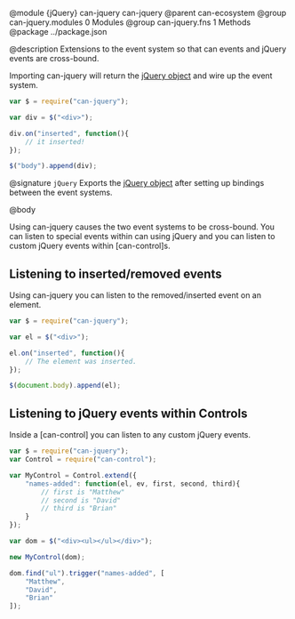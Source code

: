@module {jQuery} can-jquery can-jquery
@parent can-ecosystem
@group can-jquery.modules 0 Modules
@group can-jquery.fns 1 Methods
@package ../package.json

@description Extensions to the event system so that can events and jQuery events are cross-bound.

Importing can-jquery will return the [jQuery object](http://api.jquery.com/jquery/) and wire up the event system.

```js
var $ = require("can-jquery");

var div = $("<div>");

div.on("inserted", function(){
	// it inserted!
});

$("body").append(div);
```

@signature `jQuery` Exports the [jQuery object](http://api.jquery.com/jquery/) after setting up bindings between the event systems.

@body

Using can-jquery causes the two event systems to be cross-bound. You can listen to special events within can using jQuery and you can listen to custom jQuery events within [can-control]s.

## Listening to inserted/removed events

Using can-jquery you can listen to the removed/inserted event on an element.

```js
var $ = require("can-jquery");

var el = $("<div>");

el.on("inserted", function(){
	// The element was inserted.
});

$(document.body).append(el);
```

## Listening to jQuery events within Controls

Inside a [can-control] you can listen to any custom jQuery events.

```js
var $ = require("can-jquery");
var Control = require("can-control");

var MyControl = Control.extend({
	"names-added": function(el, ev, first, second, third){
		// first is "Matthew"
		// second is "David"
		// third is "Brian"
	}
});

var dom = $("<div><ul></ul></div>");

new MyControl(dom);

dom.find("ul").trigger("names-added", [
	"Matthew",
	"David",
	"Brian"
]);
```
